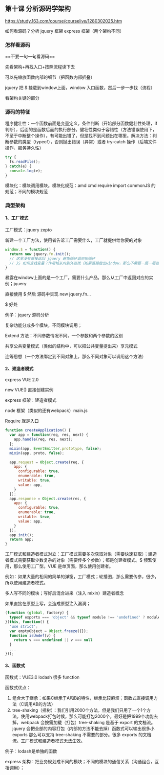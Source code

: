 ## 第十课 分析源码学架构

https://study.163.com/course/courselive/1280302025.htm

如何看源码？分析 jquery 框架 express 框架（两个架构不同）

### 怎样看源码

==不要一句一句看源码==

先看架构+再找入口+按照流程读下去

可以先缩放函数内部的细节（把函数内部折叠）

jquery 把 $ 挂载到window上面，window 入口函数，然后一步一步找（流程）

看架构关键的部分

### 源码的特征

程序健壮性：一个函数前面是变量定义，条件判断（开始部分函数健壮性处理，if判断），后面的是函数后面的执行部分。健壮性类似于容错性（方法错误使用下，不至于中断整个操作），有可能出错了，但是找不到问题出在哪里。解决方法：判断参数的类型（typeof），否则抛出错误（异常）或者 try-catch 操作（后端文件操作，服务持久性）

~~~js
try {
  fs.readFile();
} catch(e) {
  console.log(e);
}
~~~

模块化：模块调用模块。模块化规范：amd cmd require import commonJS 的规范；不同的模块规范

### 典型架构

#### 1、工厂模式

工厂模式：jquery zepto

新建一个工厂方法，使用者告诉工厂需要什么，工厂就提供给你要的对象

~~~js
window.$ = function() {
  return new jquery.fn.init();
  // 这里没有直接返回 jquery 避免循环调用死循环
  // JS 如何查找变量？作用域从内到外查找（如果直接给出window，那么不需要一层一层查找变量，这是性能问题）
}
~~~

暴露在window上面的是一个工厂，需要什么产品，那么从工厂中返回对应的实例；jquery

直接使用 $ 然后 源码中实现 new jquery.fn...

$ 好处

例子：jquery 源码分析

复杂功能分成多个模块，不同模块调用；

Extend 方法：不同参数情况不同，一个参数和两个参数的区别

共享公共变量模式（类似的结构中，可以把公共变量提出来）享元模式

连等思想（一个方法绑定到不同对象上，那么不同对象可以调用这个方法）

#### 2、建造者模式

express VUE 2.0

new VUE() 直接创建实例

express 框架：建造者模式

node 框架（类似的还有webpack）main.js 

Require 就是入口

~~~js
function createApplication() {
  var app = function(req, res, next) {
    app.handle(req, res, next);
  };
  mixin(app, EventEmitter.prototype, false);
  mixin(app, proto, false);
  
  app.request = Object.create(req, {
    app: {
      configurable: true,
      enumerable: true,
      writable: true,
      value: app,
    }
  });
  app.response = Object.create(res, {
    app: {
      configurable: true,
      enumerable: true,
      writable: true,
      value: app,
    }
  });
  app.init();
  return app;
}
~~~

工厂模式和建造者模式对立：工厂模式需要多次获取对象（需要快速获取）；建造者模式需要获取少数复杂的对象（需要传多个参数）；都是创建者模式。$ 频繁使用，那么使用工厂型。VUE 是单页面，那么使用创建者。

例如：如果大量的相同的简单的弹窗，工厂模式；轮播图，那么需要传参，很少，所以使用建造者模式。

多人写不同的模块；写好后混合进来（注入 mixin）建造者概念

如果直接在原型上写，会造成原型注入漏洞；

~~~js
(function (global, factory) {
  typeof exports === 'object' && typeof module !== 'undefined' ? module.exports = factory() : typeof define === 'function' && define.amd ? define(factory) : (global = global || self, global.Vue = factory());
}(this, function() {
  'use strict';
  var emptyObject = Object.freeze({});
  function isUndef(v) {
    return v === undefined || v === null
  }
  ...
}));
~~~

#### 3、函数式

函数式：VUE3.0 lodash 很多 function 

函数式优点：

1. 组合大于继承：如果C继承于A和B的特性，继承比较麻烦；函数式直接调用方法（C调用AB的方法）
2. tree-shaking（摇树）：我们引用2000个方法，但是我们只用了一个1个方法。使用webpack打包时候，那么可能打包2000个。最好是把1999个功能去掉，webpack 会按需加载（打包）tree-shaking 是基于 export 的文档流。jquery 会把全部的内容打包（内部的方法不能去掉）函数式可以输出很多小 exports 那么可以支持 tree-shaking 不需要的部分。很多 exports 的文档流。工厂模式和建造者模式无法生效。

例子：lodash是单独的函数

express 架构：把业务规划成不同的模块；不同的模块的通信关系（沟通组合，互相调用）；

